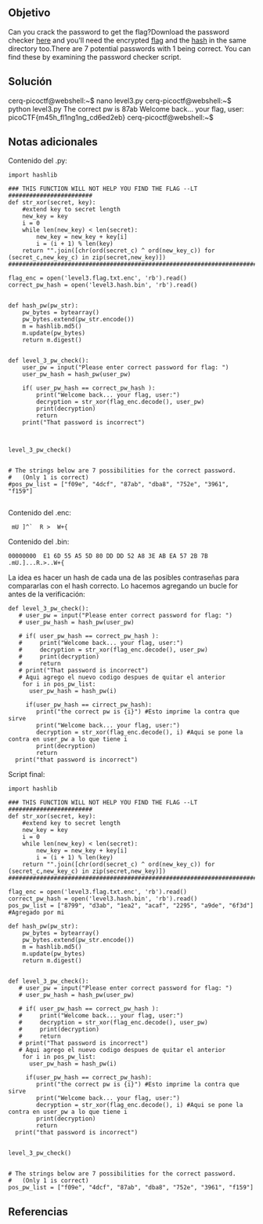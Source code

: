 ## Objetivo

Can you crack the password to get the flag?Download the password checker [here](https://artifacts.picoctf.net/c/17/level3.py) and you'll need the encrypted [flag](https://artifacts.picoctf.net/c/17/level3.flag.txt.enc) and the [hash](https://artifacts.picoctf.net/c/17/level3.hash.bin) in the same directory too.There are 7 potential passwords with 1 being correct. You can find these by examining the password checker script.
## Solución 
cerq-picoctf@webshell:~$ nano level3.py
cerq-picoctf@webshell:~$ python level3.py 
The correct pw is 87ab
Welcome back... your flag, user:
picoCTF{m45h_fl1ng1ng_cd6ed2eb}
cerq-picoctf@webshell:~$ 
## Notas adicionales
Contenido del .py:
```shell
import hashlib

### THIS FUNCTION WILL NOT HELP YOU FIND THE FLAG --LT ########################
def str_xor(secret, key):
    #extend key to secret length
    new_key = key
    i = 0
    while len(new_key) < len(secret):
        new_key = new_key + key[i]
        i = (i + 1) % len(key)        
    return "".join([chr(ord(secret_c) ^ ord(new_key_c)) for (secret_c,new_key_c) in zip(secret,new_key)])
###############################################################################

flag_enc = open('level3.flag.txt.enc', 'rb').read()
correct_pw_hash = open('level3.hash.bin', 'rb').read()


def hash_pw(pw_str):
    pw_bytes = bytearray()
    pw_bytes.extend(pw_str.encode())
    m = hashlib.md5()
    m.update(pw_bytes)
    return m.digest()


def level_3_pw_check():
    user_pw = input("Please enter correct password for flag: ")
    user_pw_hash = hash_pw(user_pw)
    
    if( user_pw_hash == correct_pw_hash ):
        print("Welcome back... your flag, user:")
        decryption = str_xor(flag_enc.decode(), user_pw)
        print(decryption)
        return
    print("That password is incorrect")



level_3_pw_check()


# The strings below are 7 possibilities for the correct password. 
#   (Only 1 is correct)
#pos_pw_list = ["f09e", "4dcf", "87ab", "dba8", "752e", "3961", "f159"]


```

Contenido del .enc:
```shell
 mU ]^`  R >  W+{
```

Contenido del .bin:
```shell
00000000  E1 6D 55 A5 5D 80 DD DD 52 A8 3E AB EA 57 2B 7B                                                                                                             .mU.]...R.>..W+{
```

La idea es hacer un hash de cada una de las posibles contraseñas para compararlas con el hash correcto. Lo hacemos agregando un bucle for antes de la verificación:
```shell
def level_3_pw_check():
   # user_pw = input("Please enter correct password for flag: ")
   # user_pw_hash = hash_pw(user_pw)

   # if( user_pw_hash == correct_pw_hash ):
   #     print("Welcome back... your flag, user:")
   #     decryption = str_xor(flag_enc.decode(), user_pw)
   #     print(decryption)
   #     return
   # print("That password is incorrect")
   # Aqui agrego el nuevo codigo despues de quitar el anterior
    for i in pos_pw_list:
      user_pw_hash = hash_pw(i)

     if(user_pw_hash == cirrect_pw_hash):
        print("the correct pw is {i}") #Esto imprime la contra que sirve
        print("Welcome back... your flag, user:")
        decryption = str_xor(flag_enc.decode(), i) #Aqui se pone la contra en user_pw a lo que tiene i
        print(decryption)
        return
  print("that password is incorrect")
  ```
Script final:
```shell
import hashlib

### THIS FUNCTION WILL NOT HELP YOU FIND THE FLAG --LT ########################
def str_xor(secret, key):
    #extend key to secret length
    new_key = key
    i = 0
    while len(new_key) < len(secret):
        new_key = new_key + key[i]
        i = (i + 1) % len(key)        
    return "".join([chr(ord(secret_c) ^ ord(new_key_c)) for (secret_c,new_key_c) in zip(secret,new_key)])
###############################################################################

flag_enc = open('level3.flag.txt.enc', 'rb').read()
correct_pw_hash = open('level3.hash.bin', 'rb').read()
pos_pw_list = ["8799", "d3ab", "1ea2", "acaf", "2295", "a9de", "6f3d"] #Agregado por mi

def hash_pw(pw_str):
    pw_bytes = bytearray()
    pw_bytes.extend(pw_str.encode())
    m = hashlib.md5()
    m.update(pw_bytes)
    return m.digest()


def level_3_pw_check():
   # user_pw = input("Please enter correct password for flag: ")
   # user_pw_hash = hash_pw(user_pw)

   # if( user_pw_hash == correct_pw_hash ):
   #     print("Welcome back... your flag, user:")
   #     decryption = str_xor(flag_enc.decode(), user_pw)
   #     print(decryption)
   #     return
   # print("That password is incorrect")
   # Aqui agrego el nuevo codigo despues de quitar el anterior
    for i in pos_pw_list:
      user_pw_hash = hash_pw(i)

     if(user_pw_hash == correct_pw_hash):
        print("the correct pw is {i}") #Esto imprime la contra que sirve
        print("Welcome back... your flag, user:")
        decryption = str_xor(flag_enc.decode(), i) #Aqui se pone la contra en user_pw a lo que tiene i
        print(decryption)
        return
  print("that password is incorrect")


level_3_pw_check()


# The strings below are 7 possibilities for the correct password. 
#   (Only 1 is correct)
pos_pw_list = ["f09e", "4dcf", "87ab", "dba8", "752e", "3961", "f159"]
```
## Referencias